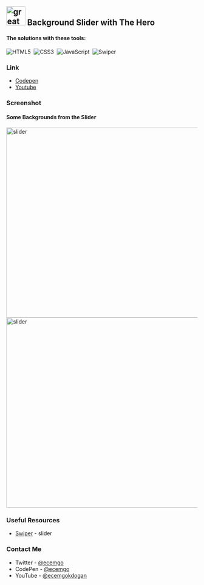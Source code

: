 ## <img src="https://user-images.githubusercontent.com/13468728/233831804-0f5c7ee5-d654-4c13-9c77-a5bd6dc4fe74.jpg" title="great tricks" alt="great tricks" width="50" height="50"/> Background Slider with The Hero

#### The solutions with these tools:

![HTML5](https://img.shields.io/badge/-HTML5-E34F26?style=for-the-badge&logo=html5&logoColor=white)&nbsp;
![CSS3](https://img.shields.io/badge/-CSS3-1572B6?style=for-the-badge&logo=css3)&nbsp;
![JavaScript](https://img.shields.io/badge/Javascript-F7DF1E.svg?style=for-the-badge&logo=javascript&logoColor=black)&nbsp;
![Swiper](https://img.shields.io/badge/swiper%20js-4287F5?style=for-the-badge&logo=swiper&logoColor=white)&nbsp;

### Link

- [Codepen](https://codepen.io/ecemgo/pen/QWzeQOK)
- [Youtube](https://youtu.be/NztB6jD_AG8)
  

### Screenshot

<div align="left">
<h4>Some Backgrounds from the Slider</h4>
<img src="https://github.com/ecemgo/mini-samples-great-tricks/assets/13468728/11b71f4d-6606-41f6-82cf-1297709590fd" title="slider" alt="slider" width="850" height="500"/>
<img src="https://github.com/ecemgo/mini-samples-great-tricks/assets/13468728/f58c1a3d-ecab-41bb-9e7c-c7729b4e8ee9" title="slider" alt="slider" width="850" height="500"/>
</div>

### Useful Resources

- [Swiper](https://swiperjs.com/demos#default) - slider

### Contact Me

- Twitter - [@ecemgo](https://twitter.com/ecemgo)
- CodePen - [@ecemgo](https://codepen.io/ecemgo)
- YouTube - [@ecemgokdogan](https://www.youtube.com/channel/UCktkPv17cw27PaFGcnZa_aQ)
